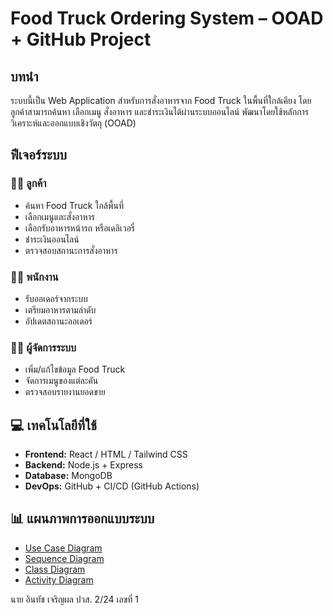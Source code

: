 # Food Truck Ordering System – OOAD + GitHub Project

## บทนำ

ระบบนี้เป็น Web Application สำหรับการสั่งอาหารจาก Food Truck ในพื้นที่ใกล้เคียง โดยลูกค้าสามารถค้นหา เลือกเมนู สั่งอาหาร และชำระเงินได้ผ่านระบบออนไลน์ พัฒนาโดยใช้หลักการวิเคราะห์และออกแบบเชิงวัตถุ (OOAD)

## ฟีเจอร์ระบบ

### 🧑‍💼 ลูกค้า
* ค้นหา Food Truck ใกล้พื้นที่
* เลือกเมนูและสั่งอาหาร
* เลือกรับอาหารหน้ารถ หรือเดลิเวอรี่
* ชำระเงินออนไลน์
* ตรวจสอบสถานะการสั่งอาหาร

### 👨‍🍳 พนักงาน
* รับออเดอร์จากระบบ
* เตรียมอาหารตามลำดับ
* อัปเดตสถานะออเดอร์

### 👨‍💼 ผู้จัดการระบบ
* เพิ่ม/แก้ไขข้อมูล Food Truck
* จัดการเมนูของแต่ละคัน
* ตรวจสอบรายงานยอดขาย

## 💻 เทคโนโลยีที่ใช้

* **Frontend:** React / HTML / Tailwind CSS
* **Backend:** Node.js + Express
* **Database:** MongoDB
* **DevOps:** GitHub + CI/CD (GitHub Actions)

## 📊 แผนภาพการออกแบบระบบ

* [Use Case Diagram](./docs/usecase-foodtruck.png)
* [Sequence Diagram](./docs/sequence-order-foodtruck.png)
* [Class Diagram](./docs/class-foodtruck.png)
* [Activity Diagram](./docs/activity-order-process.png)


นาย อินทัช เจริญผล ปวส. 2/24 เลขที่ 1
